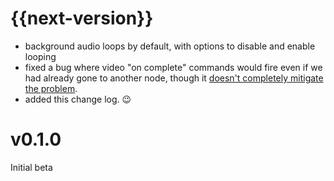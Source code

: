 # {{next-version}}

* background audio loops by default, with options to disable and enable looping
* fixed a bug where video "on complete" commands would fire even if we had already gone to another node, though it [doesn't completely mitigate the problem](https://github.com/flixpressllc/IVjs/issues/9).
* added this change log. :wink:

# v0.1.0

Initial beta
